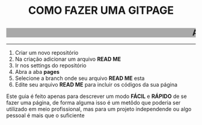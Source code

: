 <!DOCTYPE html>
<html lang="pt-br">
<head>
    <title>Atividade PW-GIT PAGE</title>
</head>
<body>
    <h1 style="text-align: center;">COMO FAZER UMA GITPAGE</h1>
    <h2 style="background-color: darkgrey;"><marquee scrollamount="15" >ATIVIDADE FEITA POR-LUCAS BONFIM VILELA</marquee></h2>
<hr>
<ol type="1">
    <li>Criar um novo repositório</li>
    <li>Na criação adicionar um arquivo <b>READ ME</b></li>
    <li>Ir nos settings do repositório</li>
    <li>Abra a aba <b>pages</b></li>
    <li>Selecione a branch onde seu arquivo <b>READ ME</b> esta</li>
<li>Edite seu arquivo <b>READ ME</b> para incluir os códigos da sua página</li>
</ol>
<p>Este guia é feito apenas para descrever um modo <b>FÁCIL</b> e <b>RÁPIDO</b> de se fazer uma página, de forma alguma isso é um metôdo que poderia ser utilizado em meio profissional, mas para um projeto independende ou algo pessoal é mais que o suficiente</p>
</body>
</html>

